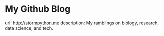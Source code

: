 # My Github Blog

url: http://stormpython.me
description: My ramblings on biology, research, data science, and tech.